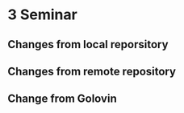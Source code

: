# 3 Seminar

## Changes from local reporsitory


## Changes from remote repository


## Change from Golovin